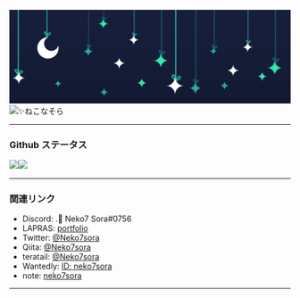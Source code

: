 ![header](https://github.com/Neko7sora/Neko7sora/blob/main/header.png?raw=true)
![](https://komarev.com/ghpvc/?username=Neko7sora&style=flat-square&label=PROFILE+VIEWS)✨ねこなそら

---

### Github ステータス
<a href="https://github.com/anuraghazra/github-readme-stats">
  <img align="left" src="https://github-readme-stats.vercel.app/api?username=Neko7sora&count_private=true&show_icons=true&bg_color=ffffff00&title_color=5094f0&text_color=009a23&icon_color=fb7603" />
</a>
<a href="https://github.com/anuraghazra/github-readme-stats">
  <img src="https://github-readme-stats.vercel.app/api/top-langs/?username=Neko7sora&count_private=true&bg_color=ffffff00&title_color=5094f0&text_color=009a23&icon_color=fb7603" />
</a>

---

### 関連リンク
- Discord: .💫 Neko7 Sora#0756
- LAPRAS: [portfolio](https://lapras.com/public/064VWLX)
- Twitter: [@Neko7sora](https://twitter.com/Neko7Sora)
- Qiita: [@Neko7sora](https://qiita.com/Neko7Sora)
- teratail: [@Neko7sora](https://teratail.com/users/Neko7sora)
- Wantedly: [ID: neko7sora](https://www.wantedly.com/id/neko7sora)
- note: [neko7sora](https://note.com/neko7sora)

---

